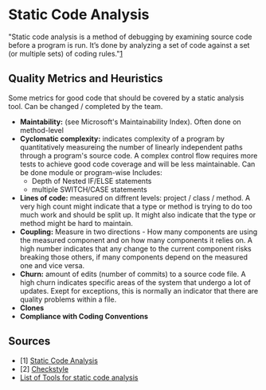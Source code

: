 # Static Code Analysis
"Static code analysis is a method of debugging by examining source code before a program is run. 
It’s done by analyzing a set of code against a set (or multiple sets) of coding rules."[1](https://www.perforce.com/blog/sca/what-static-analysis)

## Quality Metrics and Heuristics
Some metrics for good code that should be covered by a static analysis tool.  Can be changed / completed by the team.
- **Maintability:** (see Microsoft's Maintainability Index). Often done on method-level
- **Cyclomatic complexity:** indicates complexity of a program by quantitatively measureing the number of linearly independent paths through a program's source code. A complex control flow requires more tests to achieve good code coverage and will be less maintainable. Can be done module or program-wise Includes:
    - Depth of Nested IF/ELSE statements
    - multiple SWITCH/CASE statements
- **Lines of code:** measured on diffrent levels: project / class / method. A very high count might indicate that a type or method is trying to do too much work and should be split up. It might also indicate that the type or method might be hard to maintain.
- **Coupling:** Measure in two directions - How many components are using the measured component and on how many components it relies on. A high number indicates that any change to the current component risks breaking those others, if many components depend on the measured one and vice versa.
- **Churn:** amount of edits (number of commits) to a source code file. A high churn indicates specific areas of the system that undergo a lot of updates. Exept for exceptions, this is normally an indicator that there are quality problems within a file.
- **Clones**
- **Compliance with Coding Conventions**



## Sources
- [1] [Static Code Analysis](https://www.perforce.com/blog/sca/what-static-analysis)
- [2] [Checkstyle](https://checkstyle.sourceforge.io/index.html)
- [List of Tools for static code analysis](https://en.wikipedia.org/wiki/List_of_tools_for_static_code_analysis)
